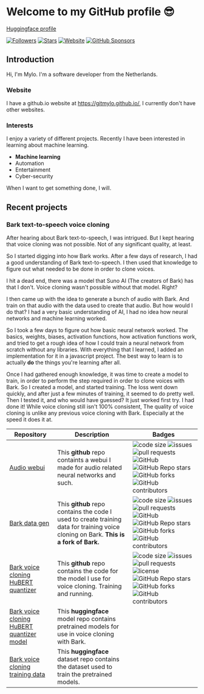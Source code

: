 # Welcome to my GitHub profile 😎

[Huggingface profile](https://huggingface.co/GitMylo)

[![Followers](https://img.shields.io/github/followers/gitmylo?style=for-the-badge)](https://github.com/gitmylo?tab=followers)
[![Stars](https://img.shields.io/github/stars/gitmylo?affiliations=OWNER%2CCOLLABORATOR&style=for-the-badge)](https://github.com/gitmylo?tab=repositories)
[![Website](https://img.shields.io/website?down_message=Offline&style=for-the-badge&up_message=Online&url=https%3A%2F%2Fgitmylo.github.io%2F)](https://gitmylo.github.io/)
[![GitHub Sponsors](https://img.shields.io/github/sponsors/gitmylo?style=for-the-badge)](https://github.com/sponsors/gitmylo/)
## Introduction
Hi, I'm Mylo. I'm a software developer from the Netherlands.

### Website
I have a github.io website at https://gitmylo.github.io/, I currently don't have other websites.

### Interests
I enjoy a variety of different projects. Recently I have been interested in learning about machine learning.
* **Machine learning**
* Automation
* Entertainment
* Cyber-security

When I want to get something done, I will.

## Recent projects
### Bark text-to-speech voice cloning
After hearing about Bark text-to-speech, I was intrigued. But I kept hearing that voice cloning was not possible. Not of any significant quality, at least.

So I started digging into how Bark works. After a few days of research, I had a good understanding of Bark text-to-speech. I then used that knowledge to figure out what needed to be done in order to clone voices.

I hit a dead end, there was a model that Suno AI (The creators of Bark) has that I don't. Voice cloning wasn't possible without that model. Right?

I then came up with the idea to generate a bunch of audio with Bark. And train on that audio with the data used to create that audio.
But how would I do that? I had a very basic understanding of AI, I had no idea how neural networks and machine learning worked.

So I took a few days to figure out how basic neural network worked. The basics, weights, biases, activation functions, how activation functions work, and tried to get a rough idea of how I could train a neural network from scratch without any libraries.
With everything that I learned, I added an implementation for it in a javascript project. The best way to learn is to actually **do** the things you're learning after all.

Once I had gathered enough knowledge, it was time to create a model to train, in order to perform the step required in order to clone voices with Bark.
So I created a model, and started training. The loss went down quickly, and after just a few minutes of training, it seemed to do pretty well.
Then I tested it, and who would have guessed? It just worked first try. I had done it!
While voice cloning still isn't 100% consistent, The quality of voice cloning is unlike any previous voice cloning with Bark. Especially at the speed it does it at.

| Repository                                                                                            | Description                                                                                                                           | Badges                                                                                                                                                                                                                                                                                                                                                                                                                                                                                                                                                                                                                                                                                                                                                                                                                                                               |
|-------------------------------------------------------------------------------------------------------|---------------------------------------------------------------------------------------------------------------------------------------|----------------------------------------------------------------------------------------------------------------------------------------------------------------------------------------------------------------------------------------------------------------------------------------------------------------------------------------------------------------------------------------------------------------------------------------------------------------------------------------------------------------------------------------------------------------------------------------------------------------------------------------------------------------------------------------------------------------------------------------------------------------------------------------------------------------------------------------------------------------------|
| [Audio webui](https://github.com/gitmylo/audio-webui)                                                 | This **github** repo containts a webui I made for audio related neural networks and such.                                             | ![code size](https://img.shields.io/github/languages/code-size/gitmylo/audio-webui?style=flat-square) ![issues](https://img.shields.io/github/issues/gitmylo/audio-webui?style=flat-square) ![pull requests](https://img.shields.io/github/issues-pr/gitmylo/audio-webui?style=flat-square) ![GitHub](https://img.shields.io/github/license/gitmylo/audio-webui?style=flat-square) ![GitHub Repo stars](https://img.shields.io/github/stars/gitmylo/audio-webui?style=flat-square) ![GitHub forks](https://img.shields.io/github/forks/gitmylo/audio-webui?style=flat-square) ![GitHub contributors](https://img.shields.io/github/contributors-anon/gitmylo/audio-webui?style=flat-square)                                                                                                                                                                          |
| [Bark data gen](https://github.com/gitmylo/bark-data-gen)                                             | This **github** repo contains the code I used to create training data for training voice cloning on Bark. **This is a fork of Bark.** | ![code size](https://img.shields.io/github/languages/code-size/gitmylo/bark-data-gen?style=flat-square) ![issues](https://img.shields.io/github/issues/gitmylo/bark-data-gen?style=flat-square) ![pull requests](https://img.shields.io/github/issues-pr/gitmylo/bark-data-gen?style=flat-square) ![GitHub](https://img.shields.io/github/license/gitmylo/bark-data-gen?style=flat-square) ![GitHub Repo stars](https://img.shields.io/github/stars/gitmylo/bark-data-gen?style=flat-square) ![GitHub forks](https://img.shields.io/github/forks/gitmylo/bark-data-gen?style=flat-square) ![GitHub contributors](https://img.shields.io/github/contributors-anon/gitmylo/bark-data-gen?style=flat-square)                                                                                                                                                            |
| [Bark voice cloning HuBERT quantizer](https://github.com/gitmylo/bark-voice-cloning-HuBERT-quantizer) | This **github** repo contains the code for the model I use for voice cloning. Training and running.                                   | ![code size](https://img.shields.io/github/languages/code-size/gitmylo/bark-voice-cloning-HuBERT-quantizer?style=flat-square) ![issues](https://img.shields.io/github/issues/gitmylo/bark-voice-cloning-HuBERT-quantizer?style=flat-square) ![pull requests](https://img.shields.io/github/issues-pr/gitmylo/bark-voice-cloning-HuBERT-quantizer?style=flat-square) ![license](https://img.shields.io/github/license/gitmylo/bark-voice-cloning-hubert-quantizer?style=flat-square) ![GitHub Repo stars](https://img.shields.io/github/stars/gitmylo/bark-voice-cloning-hubert-quantizer?style=flat-square) ![GitHub forks](https://img.shields.io/github/forks/gitmylo/bark-voice-cloning-hubert-quantizer?style=flat-square) ![GitHub contributors](https://img.shields.io/github/contributors-anon/gitmylo/bark-voice-cloning-hubert-quantizer?style=flat-square) |
| [Bark voice cloning HuBERT quantizer model](https://huggingface.co/GitMylo/bark-voice-cloning)        | This **huggingface** model repo contains pretrained models for use in voice cloning with Bark.                                        |                                                                                                                                                                                                                                                                                                                                                                                                                                                                                                                                                                                                                                                                                                                                                                                                                                                                      |
| [Bark voice cloning training data](https://huggingface.co/datasets/GitMylo/bark-semantic-training)    | This **huggingface** dataset repo contains the dataset used to train the pretrained models.                                           |                                                                                                                                                                                                                                                                                                                                                                                                                                                                                                                                                                                                                                                                                                                                                                                                                                                                      |

